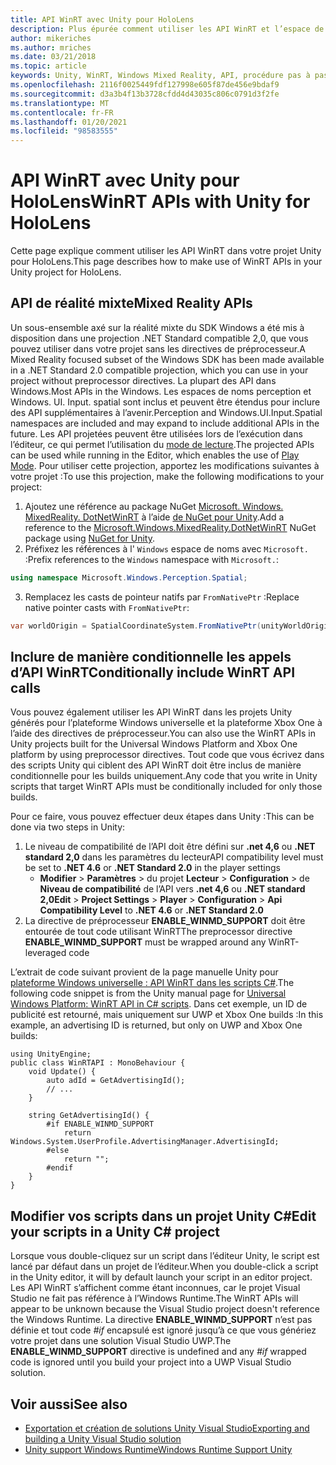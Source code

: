 ```yaml
---
title: API WinRT avec Unity pour HoloLens
description: Plus épurée comment utiliser les API WinRT et l’espace de noms Windows dans vos projets de réalité mixte Unity pour HoloLens.
author: mikeriches
ms.author: mriches
ms.date: 03/21/2018
ms.topic: article
keywords: Unity, WinRT, Windows Mixed Reality, API, procédure pas à pas, casque de réalité mixte, casque de réalité mixte, casque de réalité virtuelle, API de réalité mixte
ms.openlocfilehash: 2116f0025449fdf127998e605f87de456e9bdaf9
ms.sourcegitcommit: d3a3b4f13b3728cfdd4d43035c806c0791d3f2fe
ms.translationtype: MT
ms.contentlocale: fr-FR
ms.lasthandoff: 01/20/2021
ms.locfileid: "98583555"
---
```

# <a name="winrt-apis-with-unity-for-hololens"></a><span data-ttu-id="76009-104">API WinRT avec Unity pour HoloLens</span><span class="sxs-lookup"><span data-stu-id="76009-104">WinRT APIs with Unity for HoloLens</span></span>

<span data-ttu-id="76009-105">Cette page explique comment utiliser les API WinRT dans votre projet Unity pour HoloLens.</span><span class="sxs-lookup"><span data-stu-id="76009-105">This page describes how to make use of WinRT APIs in your Unity project for HoloLens.</span></span>

## <a name="mixed-reality-apis"></a><span data-ttu-id="76009-106">API de réalité mixte</span><span class="sxs-lookup"><span data-stu-id="76009-106">Mixed Reality APIs</span></span>

<span data-ttu-id="76009-107">Un sous-ensemble axé sur la réalité mixte du SDK Windows a été mis à disposition dans une projection .NET Standard compatible 2,0, que vous pouvez utiliser dans votre projet sans les directives de préprocesseur.</span><span class="sxs-lookup"><span data-stu-id="76009-107">A Mixed Reality focused subset of the Windows SDK has been made available in a .NET Standard 2.0 compatible projection, which you can use in your project without preprocessor directives.</span></span> <span data-ttu-id="76009-108">La plupart des API dans Windows.</span><span class="sxs-lookup"><span data-stu-id="76009-108">Most APIs in the Windows.</span></span> <span data-ttu-id="76009-109">Les espaces de noms perception et Windows. UI. Input. spatial sont inclus et peuvent être étendus pour inclure des API supplémentaires à l’avenir.</span><span class="sxs-lookup"><span data-stu-id="76009-109">Perception and Windows.UI.Input.Spatial namespaces are included and may expand to include additional APIs in the future.</span></span> <span data-ttu-id="76009-110">Les API projetées peuvent être utilisées lors de l’exécution dans l’éditeur, ce qui permet l’utilisation du [mode de lecture](//windows/mixed-reality/unity-play-mode).</span><span class="sxs-lookup"><span data-stu-id="76009-110">The projected APIs can be used while running in the Editor, which enables the use of [Play Mode](//windows/mixed-reality/unity-play-mode).</span></span> <span data-ttu-id="76009-111">Pour utiliser cette projection, apportez les modifications suivantes à votre projet :</span><span class="sxs-lookup"><span data-stu-id="76009-111">To use this projection, make the following modifications to your project:</span></span>

1) <span data-ttu-id="76009-112">Ajoutez une référence au package NuGet [Microsoft. Windows. MixedReality. DotNetWinRT](https://www.nuget.org/packages/Microsoft.Windows.MixedReality.DotNetWinRT) à l’aide [de NuGet pour Unity](https://github.com/GlitchEnzo/NuGetForUnity).</span><span class="sxs-lookup"><span data-stu-id="76009-112">Add a reference to the [Microsoft.Windows.MixedReality.DotNetWinRT](https://www.nuget.org/packages/Microsoft.Windows.MixedReality.DotNetWinRT) NuGet package using [NuGet for Unity](https://github.com/GlitchEnzo/NuGetForUnity).</span></span>
2) <span data-ttu-id="76009-113">Préfixez les références à l' `Windows` espace de noms avec `Microsoft.` :</span><span class="sxs-lookup"><span data-stu-id="76009-113">Prefix references to the `Windows` namespace with `Microsoft.`:</span></span>
```cs
using namespace Microsoft.Windows.Perception.Spatial;
```
3) <span data-ttu-id="76009-114">Remplacez les casts de pointeur natifs par `FromNativePtr` :</span><span class="sxs-lookup"><span data-stu-id="76009-114">Replace native pointer casts with `FromNativePtr`:</span></span>
```cs
var worldOrigin = SpatialCoordinateSystem.FromNativePtr(unityWorldOriginPtr);
```

## <a name="conditionally-include-winrt-api-calls"></a><span data-ttu-id="76009-115">Inclure de manière conditionnelle les appels d’API WinRT</span><span class="sxs-lookup"><span data-stu-id="76009-115">Conditionally include WinRT API calls</span></span>

<span data-ttu-id="76009-116">Vous pouvez également utiliser les API WinRT dans les projets Unity générés pour l’plateforme Windows universelle et la plateforme Xbox One à l’aide des directives de préprocesseur.</span><span class="sxs-lookup"><span data-stu-id="76009-116">You can also use the WinRT APIs in Unity projects built for the Universal Windows Platform and Xbox One platform by using preprocessor directives.</span></span> <span data-ttu-id="76009-117">Tout code que vous écrivez dans des scripts Unity qui ciblent des API WinRT doit être inclus de manière conditionnelle pour les builds uniquement.</span><span class="sxs-lookup"><span data-stu-id="76009-117">Any code that you write in Unity scripts that target WinRT APIs must be conditionally included for only those builds.</span></span> 

<span data-ttu-id="76009-118">Pour ce faire, vous pouvez effectuer deux étapes dans Unity :</span><span class="sxs-lookup"><span data-stu-id="76009-118">This can be done via two steps in Unity:</span></span>
1) <span data-ttu-id="76009-119">Le niveau de compatibilité de l’API doit être défini sur **.net 4,6** ou **.NET standard 2,0** dans les paramètres du lecteur</span><span class="sxs-lookup"><span data-stu-id="76009-119">API compatibility level must be set to **.NET 4.6** or **.NET Standard 2.0** in the player settings</span></span>
    - <span data-ttu-id="76009-120">**Modifier**  >  **Paramètres**  >  du projet **Lecteur**  >  **Configuration**  >  de **Niveau de compatibilité** de l’API vers **.net 4,6** ou **.NET standard 2,0**</span><span class="sxs-lookup"><span data-stu-id="76009-120">**Edit** > **Project Settings** > **Player** > **Configuration** > **Api Compatibility Level** to **.NET 4.6** or **.NET Standard 2.0**</span></span>
2) <span data-ttu-id="76009-121">La directive de préprocesseur **ENABLE_WINMD_SUPPORT** doit être entourée de tout code utilisant WinRT</span><span class="sxs-lookup"><span data-stu-id="76009-121">The preprocessor directive **ENABLE_WINMD_SUPPORT** must be wrapped around any WinRT-leveraged code</span></span>

<span data-ttu-id="76009-122">L’extrait de code suivant provient de la page manuelle Unity pour [plateforme Windows universelle : API WinRT dans les scripts C#](https://docs.unity3d.com/Manual/windowsstore-scripts.html).</span><span class="sxs-lookup"><span data-stu-id="76009-122">The following code snippet is from the Unity manual page for [Universal Windows Platform: WinRT API in C# scripts](https://docs.unity3d.com/Manual/windowsstore-scripts.html).</span></span> <span data-ttu-id="76009-123">Dans cet exemple, un ID de publicité est retourné, mais uniquement sur UWP et Xbox One builds :</span><span class="sxs-lookup"><span data-stu-id="76009-123">In this example, an advertising ID is returned, but only on UWP and Xbox One builds:</span></span>

```
using UnityEngine;
public class WinRTAPI : MonoBehaviour {
    void Update() {
        auto adId = GetAdvertisingId();
        // ...
    }

    string GetAdvertisingId() {
        #if ENABLE_WINMD_SUPPORT
            return Windows.System.UserProfile.AdvertisingManager.AdvertisingId;
        #else
            return "";
        #endif
    }
}
```

## <a name="edit-your-scripts-in-a-unity-c-project"></a><span data-ttu-id="76009-124">Modifier vos scripts dans un projet Unity C#</span><span class="sxs-lookup"><span data-stu-id="76009-124">Edit your scripts in a Unity C# project</span></span>

<span data-ttu-id="76009-125">Lorsque vous double-cliquez sur un script dans l’éditeur Unity, le script est lancé par défaut dans un projet de l’éditeur.</span><span class="sxs-lookup"><span data-stu-id="76009-125">When you double-click a script in the Unity editor, it will by default launch your script in an editor project.</span></span> <span data-ttu-id="76009-126">Les API WinRT s’affichent comme étant inconnues, car le projet Visual Studio ne fait pas référence à l’Windows Runtime.</span><span class="sxs-lookup"><span data-stu-id="76009-126">The WinRT APIs will appear to be unknown because the Visual Studio project doesn't reference the Windows Runtime.</span></span> <span data-ttu-id="76009-127">La directive **ENABLE_WINMD_SUPPORT** n’est pas définie et tout code *#if* encapsulé est ignoré jusqu’à ce que vous génériez votre projet dans une solution Visual Studio UWP.</span><span class="sxs-lookup"><span data-stu-id="76009-127">The **ENABLE_WINMD_SUPPORT** directive is undefined and any *#if* wrapped code is ignored until you build your project into a UWP Visual Studio solution.</span></span>

## <a name="see-also"></a><span data-ttu-id="76009-128">Voir aussi</span><span class="sxs-lookup"><span data-stu-id="76009-128">See also</span></span>
* [<span data-ttu-id="76009-129">Exportation et création de solutions Unity Visual Studio</span><span class="sxs-lookup"><span data-stu-id="76009-129">Exporting and building a Unity Visual Studio solution</span></span>](exporting-and-building-a-unity-visual-studio-solution.md)
* [<span data-ttu-id="76009-130">Unity support Windows Runtime</span><span class="sxs-lookup"><span data-stu-id="76009-130">Windows Runtime Support Unity</span></span>](https://docs.unity3d.com/Manual/IL2CPP-WindowsRuntimeSupport.html)